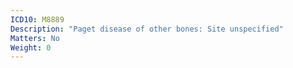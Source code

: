 ```yaml
---
ICD10: M8889
Description: "Paget disease of other bones: Site unspecified"
Matters: No
Weight: 0
---
```


